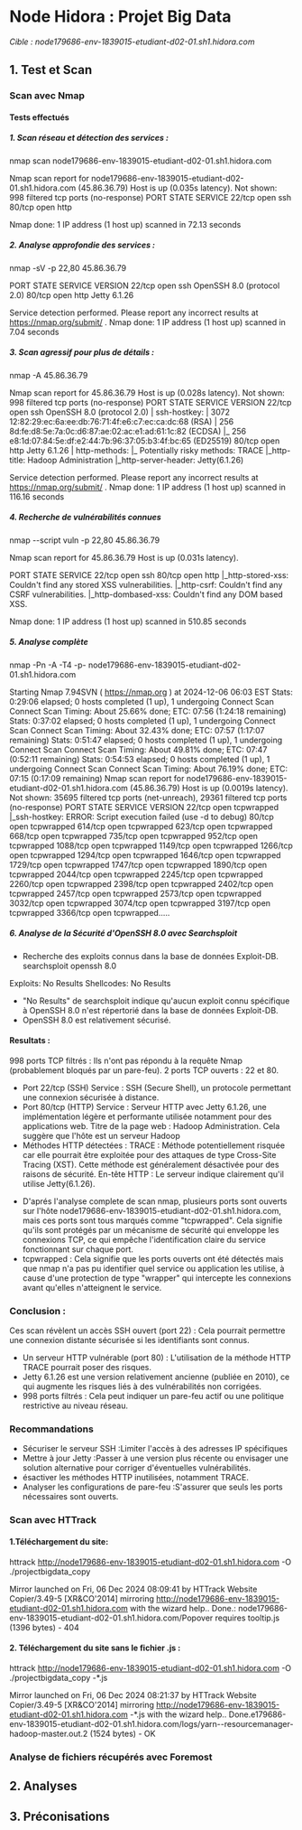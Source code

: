 
# Node Hidora : Projet Big Data

*Cible : node179686-env-1839015-etudiant-d02-01.sh1.hidora.com*

## 1. Test et Scan

###  Scan avec Nmap
#### Tests effectués
##### 1. Scan réseau et détection des services :
nmap scan  node179686-env-1839015-etudiant-d02-01.sh1.hidora.com 

Nmap scan report for node179686-env-1839015-etudiant-d02-01.sh1.hidora.com (45.86.36.79)
Host is up (0.035s latency).
Not shown: 998 filtered tcp ports (no-response)
PORT   STATE SERVICE
22/tcp open  ssh
80/tcp open  http

Nmap done: 1 IP address (1 host up) scanned in 72.13 seconds

##### 2. Analyse approfondie des services :
nmap -sV -p 22,80 45.86.36.79


PORT   STATE SERVICE VERSION
22/tcp open  ssh     OpenSSH 8.0 (protocol 2.0)
80/tcp open  http    Jetty 6.1.26

Service detection performed. Please report any incorrect results at https://nmap.org/submit/ .
Nmap done: 1 IP address (1 host up) scanned in 7.04 seconds


##### 3. Scan agressif pour plus de détails :
nmap -A 45.86.36.79

Nmap scan report for 45.86.36.79
Host is up (0.028s latency).
Not shown: 998 filtered tcp ports (no-response)
PORT   STATE SERVICE VERSION
22/tcp open  ssh     OpenSSH 8.0 (protocol 2.0)
| ssh-hostkey: 
|   3072 12:82:29:ec:6a:ee:db:76:71:4f:e6:c7:ec:ca:dc:68 (RSA)
|   256 8d:fe:d8:5e:7a:0c:d6:87:ae:02:ac:e1:ad:61:1c:82 (ECDSA)
|_  256 e8:1d:07:84:5e:df:e2:44:7b:96:37:05:b3:4f:bc:65 (ED25519)
80/tcp open  http    Jetty 6.1.26
| http-methods: 
|_  Potentially risky methods: TRACE
|_http-title: Hadoop Administration
|_http-server-header: Jetty(6.1.26)

Service detection performed. Please report any incorrect results at https://nmap.org/submit/ .
Nmap done: 1 IP address (1 host up) scanned in 116.16 seconds

##### 4. Recherche de vulnérabilités connues

nmap --script vuln -p 22,80 45.86.36.79

Nmap scan report for 45.86.36.79
Host is up (0.031s latency).

PORT   STATE SERVICE
22/tcp open  ssh
80/tcp open  http
|_http-stored-xss: Couldn't find any stored XSS vulnerabilities.
|_http-csrf: Couldn't find any CSRF vulnerabilities.
|_http-dombased-xss: Couldn't find any DOM based XSS.

Nmap done: 1 IP address (1 host up) scanned in 510.85 seconds

##### 5. Analyse complète 
nmap -Pn -A -T4 -p- node179686-env-1839015-etudiant-d02-01.sh1.hidora.com

Starting Nmap 7.94SVN ( https://nmap.org ) at 2024-12-06 06:03 EST
Stats: 0:29:06 elapsed; 0 hosts completed (1 up), 1 undergoing Connect Scan
Connect Scan Timing: About 25.66% done; ETC: 07:56 (1:24:18 remaining)
Stats: 0:37:02 elapsed; 0 hosts completed (1 up), 1 undergoing Connect Scan
Connect Scan Timing: About 32.43% done; ETC: 07:57 (1:17:07 remaining)
Stats: 0:51:47 elapsed; 0 hosts completed (1 up), 1 undergoing Connect Scan
Connect Scan Timing: About 49.81% done; ETC: 07:47 (0:52:11 remaining)
Stats: 0:54:53 elapsed; 0 hosts completed (1 up), 1 undergoing Connect Scan
Connect Scan Timing: About 76.19% done; ETC: 07:15 (0:17:09 remaining)
Nmap scan report for node179686-env-1839015-etudiant-d02-01.sh1.hidora.com (45.86.36.79)
Host is up (0.0019s latency).
Not shown: 35695 filtered tcp ports (net-unreach), 29361 filtered tcp ports (no-response)
PORT      STATE SERVICE    VERSION
22/tcp    open  tcpwrapped
|_ssh-hostkey: ERROR: Script execution failed (use -d to debug)
80/tcp    open  tcpwrapped
614/tcp   open  tcpwrapped
623/tcp   open  tcpwrapped
668/tcp   open  tcpwrapped
735/tcp   open  tcpwrapped
952/tcp   open  tcpwrapped
1088/tcp  open  tcpwrapped
1149/tcp  open  tcpwrapped
1266/tcp  open  tcpwrapped
1294/tcp  open  tcpwrapped
1646/tcp  open  tcpwrapped
1729/tcp  open  tcpwrapped
1747/tcp  open  tcpwrapped
1890/tcp  open  tcpwrapped
2044/tcp  open  tcpwrapped
2245/tcp  open  tcpwrapped
2260/tcp  open  tcpwrapped
2398/tcp  open  tcpwrapped
2402/tcp  open  tcpwrapped
2457/tcp  open  tcpwrapped
2573/tcp  open  tcpwrapped
3032/tcp  open  tcpwrapped
3074/tcp  open  tcpwrapped
3197/tcp  open  tcpwrapped
3366/tcp  open  tcpwrapped.....

##### 6. Analyse de la Sécurité d'OpenSSH 8.0 avec Searchsploit
* Recherche des exploits connus dans la base de données Exploit-DB.
searchsploit openssh 8.0

Exploits: No Results
Shellcodes: No Results


- "No Results" de searchsploit indique qu'aucun exploit connu spécifique à OpenSSH 8.0 n'est répertorié dans la base de données Exploit-DB.
- OpenSSH 8.0 est relativement sécurisé.


#### Resultats :
998 ports TCP filtrés : Ils n'ont pas répondu à la requête Nmap (probablement bloqués par un pare-feu).
2 ports TCP ouverts : 22 et 80.

* Port 22/tcp (SSH)
Service : SSH (Secure Shell), un protocole permettant une connexion sécurisée à distance.
* Port 80/tcp (HTTP)
Service : Serveur HTTP avec Jetty 6.1.26, une implémentation légère et performante utilisée notamment pour des applications web.
Titre de la page web : Hadoop Administration. Cela suggère que l'hôte est un serveur Hadoop 
* Méthodes HTTP détectées :
TRACE : Méthode potentiellement risquée car elle pourrait être exploitée pour des attaques de type Cross-Site Tracing (XST). Cette méthode est généralement désactivée pour des raisons de sécurité.
En-tête HTTP : Le serveur indique clairement qu'il utilise Jetty(6.1.26).

-  D'aprés l'analyse complete de scan nmap, plusieurs ports sont ouverts sur l'hôte node179686-env-1839015-etudiant-d02-01.sh1.hidora.com, mais ces ports sont tous marqués comme "tcpwrapped". Cela signifie qu'ils sont protégés par un mécanisme de sécurité qui enveloppe les connexions TCP, ce qui empêche l'identification claire du service fonctionnant sur chaque port.
- tcpwrapped : Cela signifie que les ports ouverts ont été détectés mais que nmap n'a pas pu identifier quel service ou application les utilise, à cause d'une protection de type "wrapper" qui intercepte les connexions avant qu'elles n'atteignent le service.

### Conclusion :
Ces scan révèlent un accès SSH ouvert (port 22) : Cela pourrait permettre une connexion distante sécurisée si les identifiants sont connus.
- Un serveur HTTP vulnérable (port 80) : L'utilisation de la méthode HTTP TRACE pourrait poser des risques.
- Jetty 6.1.26 est une version relativement ancienne (publiée en 2010), ce qui augmente les risques liés à des vulnérabilités non corrigées.
- 998 ports filtrés : Cela peut indiquer un pare-feu actif ou une politique restrictive au niveau réseau.

### Recommandations
- Sécuriser le serveur SSH :Limiter l'accès à des adresses IP spécifiques
- Mettre à jour Jetty :Passer à une version plus récente ou envisager une solution alternative pour corriger d'éventuelles vulnérabilités.
- ésactiver les méthodes HTTP inutilisées, notamment TRACE.
- Analyser les configurations de pare-feu :S'assurer que seuls les ports nécessaires sont ouverts.




### Scan avec HTTrack
#### 1.Téléchargement du site:
httrack http://node179686-env-1839015-etudiant-d02-01.sh1.hidora.com -O ./projectbigdata_copy

Mirror launched on Fri, 06 Dec 2024 08:09:41 by HTTrack Website Copier/3.49-5 [XR&CO'2014]
mirroring http://node179686-env-1839015-etudiant-d02-01.sh1.hidora.com with the wizard help..
Done.: node179686-env-1839015-etudiant-d02-01.sh1.hidora.com/Popover requires tooltip.js (1396 bytes) - 404

#### 2. Téléchargement du site sans le fichier .js :
httrack http://node179686-env-1839015-etudiant-d02-01.sh1.hidora.com -O ./projectbigdata_copy  -*.js

Mirror launched on Fri, 06 Dec 2024 08:21:37 by HTTrack Website Copier/3.49-5 [XR&CO'2014]
mirroring http://node179686-env-1839015-etudiant-d02-01.sh1.hidora.com -*.js with the wizard help..
Done.e179686-env-1839015-etudiant-d02-01.sh1.hidora.com/logs/yarn--resourcemanager-hadoop-master.out.2 (1524 bytes) - OK


### Analyse de fichiers récupérés avec Foremost



## 2. Analyses


## 3. Préconisations 